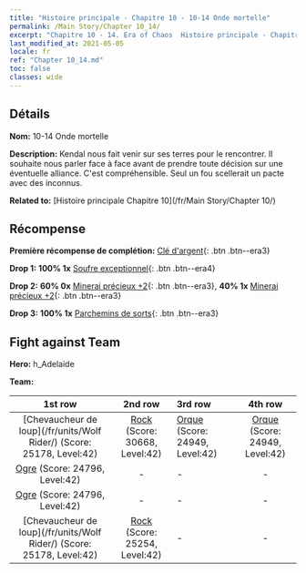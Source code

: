 ```yaml
---
title: "Histoire principale - Chapitre 10 - 10-14 Onde mortelle"
permalink: /Main Story/Chapter 10_14/
excerpt: "Chapitre 10 - 14. Era of Chaos  Histoire principale - Chapitre 10_14. 10-14 Onde mortelle"
last_modified_at: 2021-05-05
locale: fr
ref: "Chapter 10_14.md"
toc: false
classes: wide
---
```


## Détails

 **Nom:** 10-14 Onde mortelle

 **Description:** Kendal nous fait venir sur ses terres pour le rencontrer. Il souhaite nous parler face à face avant de prendre toute décision sur une éventuelle alliance. C'est compréhensible. Seul un fou scellerait un pacte avec des inconnus.

 **Related to:** [Histoire principale Chapitre 10](/fr/Main Story/Chapter 10/)

## Récompense

 **Première récompense de complétion:** [Clé d'argent](/ItemsFR/con_693/){: .btn .btn--era3}

 **Drop 1:** **100% 1x** [Soufre exceptionnel](/ItemsFR/mat_36/){: .btn .btn--era4}

 **Drop 2:** **60% 0x** [Minerai précieux +2](/ItemsFR/mat_26/){: .btn .btn--era3}, **40% 1x** [Minerai précieux +2](/ItemsFR/mat_26/){: .btn .btn--era3}

 **Drop 3:** **100% 1x** [Parchemins de sorts](/ItemsFR/con_694/){: .btn .btn--era3}


## Fight against Team
 **Hero:** h_Adelaide

 **Team:**


  | 1st row | 2nd row | 3rd row | 4th row |
  |:----:|:----:|:----|:----:|
  | [Chevaucheur de loup](/fr/units/Wolf Rider/) (Score: 25178, Level:42)  | [Rock](/fr/units/Roc/) (Score: 30668, Level:42)  | [Orque](/fr/units/Orc/) (Score: 24949, Level:42)  | [Orque](/fr/units/Orc/) (Score: 24949, Level:42)  |
  | [Ogre](/fr/units/Ogre/) (Score: 24796, Level:42)  | - | - | - |
  | [Ogre](/fr/units/Ogre/) (Score: 24796, Level:42)  | - | - | - |
  | [Chevaucheur de loup](/fr/units/Wolf Rider/) (Score: 25178, Level:42)  | [Rock](/fr/units/Roc/) (Score: 25254, Level:42)  | - | - |


